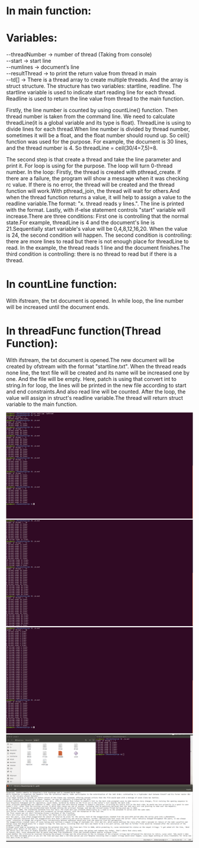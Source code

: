 # In main function:
# Variables:
--threadNumber -> number of thread (Taking from console) </br>
--start -> start line </br>
--numlines -> document’s line </br>
--resultThread -> to print the return value from thread in main </br>
--td[] -> There is a thread array to create multiple threads. And the array is struct structure. The
structure has two variables: startline, readline. The startline variable is used to indicate start reading
line for each thread. Readline is used to return the line value from thread to the main function.

   Firstly, the line number is counted by using countLine() function. Then thread number is taken from
the command line. We need to calculate threadLine(it is a global variable and its type is float).
ThreadLine is using to divide lines for each thread.When line number is divided by thread number,
sometimes it will be a float, and the float number should round up. So ceil() function was used for
the purpose. For example, the document is 30 lines, and the thread number is 4. So threadLine =
ceil(30/4=7,5)=8.
   
   The second step is that create a thread and take the line parameter and print it. For loop is using for
the purpose. The loop will turn 0-thread number. In the loop:
   Firstly, the thread is created with pthread_create. If there are a failure, the program will show a
message when it was checking rc value. If there is no error, the thread will be created and the thread
function will work.With pthread_join, the thread will wait for others.And when the thread function
returns a value, it will help to assign a value to the readline variable.The format: "x. thread reads y
lines.". The line is printed with the format. Lastly, with if-else statement controls "start" variable
will increase.There are three conditions: First one is controlling that the normal state.For example,
threadLine is 4 and the document's line is 21.Sequentially start variable's value will be
0,4,8,12,16,20. When the value is 24, the second condition will happen. The second condition is
controlling: there are more lines to read but there is not enough place for threadLine to read. In the
example, the thread reads 1 line and the document finishes.The third condition is controlling: there
is no thread to read but if there is a thread.

# In countLine function:
With ifstream, the txt document is opened. In while loop, the line number will be increased until
the document ends.

# In threadFunc function(Thread Function):
With ifstream, the txt document is opened.The new document will be created by ofstream with
the format "startline.txt". When the thread reads none line, the text file will be created and its name
will be increased one by one. And the file will be empty. Here, patch is using that convert int to
string.In for loop, the lines will be printed in the new file according to start and end constraints.And
also read line will be counted. After the loop, the value will assign in struct's readline variable.The
thread will return struct variable to the main function.

![image](https://github.com/aysedemirel/Operating-Systems/blob/master/project%204/img/1.png)
![image](https://github.com/aysedemirel/Operating-Systems/blob/master/project%204/img/2.png)
![image](https://github.com/aysedemirel/Operating-Systems/blob/master/project%204/img/3.png)
![image](https://github.com/aysedemirel/Operating-Systems/blob/master/project%204/img/4.png)
